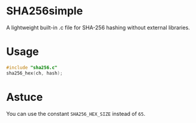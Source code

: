 # SHA256simple
A lightweight built-in .c file for SHA-256 hashing without external libraries.

# Usage
```c
#include "sha256.c"
sha256_hex(ch, hash);
```

# Astuce
You can use the constant ```SHA256_HEX_SIZE``` instead of ```65```.
